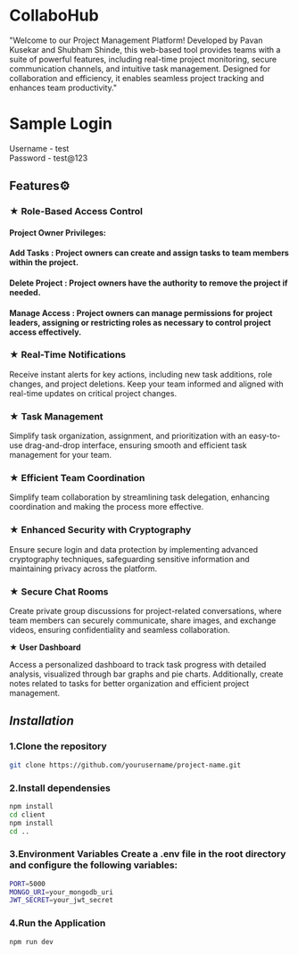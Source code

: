 # **CollaboHub**
"Welcome to our Project Management Platform! Developed by Pavan Kusekar and Shubham Shinde, this web-based tool provides teams with a suite of powerful features, including real-time project monitoring, 
secure communication channels, and intuitive task management. Designed for collaboration and efficiency, it enables seamless project tracking and enhances team productivity."
# **Sample Login**
Username - test                                                                                                                                                                                                                        
Password - test@123
## Features⚙️
### ★ Role-Based Access Control

#### Project Owner Privileges:
#### **Add Tasks** : Project owners can create and assign tasks to team members within the project.
#### **Delete Project** : Project owners have the authority to remove the project if needed.
#### **Manage Access** : Project owners can manage permissions for project leaders, assigning or restricting roles as necessary to control project access effectively.
### **★ Real-Time Notifications**

Receive instant alerts for key actions, including new task additions, role changes, and project deletions. Keep your team informed and aligned with real-time updates on critical project changes.
### **★ Task Management**

Simplify task organization, assignment, and prioritization with an easy-to-use drag-and-drop interface, ensuring smooth and efficient task management for your team.
### **★ Efficient Team Coordination**

Simplify team collaboration by streamlining task delegation, enhancing coordination and making the process more effective.

### **★ Enhanced Security with Cryptography**

Ensure secure login and data protection by implementing advanced cryptography techniques, safeguarding sensitive information and maintaining privacy across the platform.

### **★ Secure Chat Rooms**

Create private group discussions for project-related conversations, where team members can securely communicate, share images, and exchange videos, ensuring confidentiality and seamless collaboration.

**★ User Dashboard**

Access a personalized dashboard to track task progress with detailed analysis, visualized through bar graphs and pie charts. Additionally, create notes related to tasks for better organization 
and efficient project management.
## *Installation*
### 1.Clone the repository
```bash
git clone https://github.com/yourusername/project-name.git
```
### 2.Install dependensies
```bash
npm install
cd client
npm install
cd ..
```
### 3.Environment Variables Create a .env file in the root directory and configure the following variables:
```bash
PORT=5000
MONGO_URI=your_mongodb_uri
JWT_SECRET=your_jwt_secret
```
### 4.Run the Application
```bash
npm run dev
```

